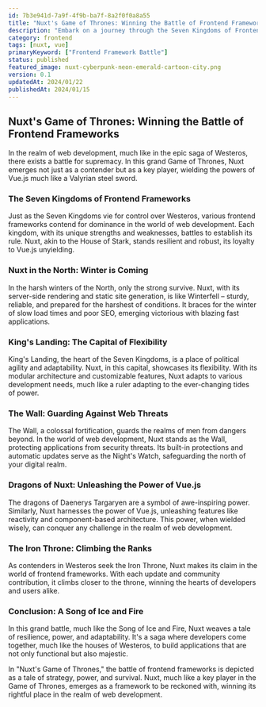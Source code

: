 ```yaml
---
id: 7b3e941d-7a9f-4f9b-ba7f-8a2f0f0a8a55
title: "Nuxt's Game of Thrones: Winning the Battle of Frontend Frameworks"
description: "Embark on a journey through the Seven Kingdoms of Frontend Frameworks, where Nuxt emerges as a key player in the battle for supremacy. Discover how Nuxt's features and strategies mirror the alliances and tactics in the Game of Thrones saga."
category: frontend
tags: [nuxt, vue]
primaryKeyword: ["Frontend Framework Battle"]
status: published
featured_image: nuxt-cyberpunk-neon-emerald-cartoon-city.png
version: 0.1
updatedAt: 2024/01/22
publishedAt: 2024/01/15
---
```


## Nuxt's Game of Thrones: Winning the Battle of Frontend Frameworks

In the realm of web development, much like in the epic saga of Westeros, there exists a battle for supremacy. In this grand Game of Thrones, Nuxt emerges not just as a contender but as a key player, wielding the powers of Vue.js much like a Valyrian steel sword.

### The Seven Kingdoms of Frontend Frameworks

Just as the Seven Kingdoms vie for control over Westeros, various frontend frameworks contend for dominance in the world of web development. Each kingdom, with its unique strengths and weaknesses, battles to establish its rule. Nuxt, akin to the House of Stark, stands resilient and robust, its loyalty to Vue.js unyielding.

### Nuxt in the North: Winter is Coming

In the harsh winters of the North, only the strong survive. Nuxt, with its server-side rendering and static site generation, is like Winterfell – sturdy, reliable, and prepared for the harshest of conditions. It braces for the winter of slow load times and poor SEO, emerging victorious with blazing fast applications.

### King's Landing: The Capital of Flexibility

King's Landing, the heart of the Seven Kingdoms, is a place of political agility and adaptability. Nuxt, in this capital, showcases its flexibility. With its modular architecture and customizable features, Nuxt adapts to various development needs, much like a ruler adapting to the ever-changing tides of power.

### The Wall: Guarding Against Web Threats

The Wall, a colossal fortification, guards the realms of men from dangers beyond. In the world of web development, Nuxt stands as the Wall, protecting applications from security threats. Its built-in protections and automatic updates serve as the Night's Watch, safeguarding the north of your digital realm.

### Dragons of Nuxt: Unleashing the Power of Vue.js

The dragons of Daenerys Targaryen are a symbol of awe-inspiring power. Similarly, Nuxt harnesses the power of Vue.js, unleashing features like reactivity and component-based architecture. This power, when wielded wisely, can conquer any challenge in the realm of web development.

### The Iron Throne: Climbing the Ranks

As contenders in Westeros seek the Iron Throne, Nuxt makes its claim in the world of frontend frameworks. With each update and community contribution, it climbs closer to the throne, winning the hearts of developers and users alike.

### Conclusion: A Song of Ice and Fire

In this grand battle, much like the Song of Ice and Fire, Nuxt weaves a tale of resilience, power, and adaptability. It's a saga where developers come together, much like the houses of Westeros, to build applications that are not only functional but also majestic.

In "Nuxt's Game of Thrones," the battle of frontend frameworks is depicted as a tale of strategy, power, and survival. Nuxt, much like a key player in the Game of Thrones, emerges as a framework to be reckoned with, winning its rightful place in the realm of web development.

